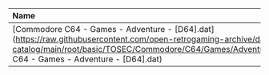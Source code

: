 |Name|Size|
|:---|---:|
|[Commodore C64 - Games - Adventure - [D64].dat](https://raw.githubusercontent.com/open-retrogaming-archive/dat-catalog/main/root/basic/TOSEC/Commodore/C64/Games/Adventure/[D64]/Commodore C64 - Games - Adventure - [D64].dat)|6632601|
